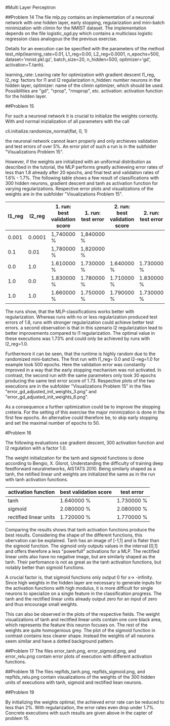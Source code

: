 #Multi Layer Perceptron

##Problem 14
The file mlp.py contains an implementation of a neuronal network with one hidden layer, early stopping, regularization and mini-batch minimization with climin for the NMIST dataset. The implementation depends on the file logistic_sgd.py which contains a multiclass logistic regression class analogous the the previous exercise.

Details for an execution can be specified with the parameters of the method test_mlp(learning_rate=0.01, L1_reg=0.00, L2_reg=0.0001, n_epochs=500, dataset='mnist.pkl.gz', batch_size=20, n_hidden=500, optimizer='gd', activation=T.tanh).

learning_rate: Learing rate for optimization with gradient descent
l1_reg, l2_reg: factors for l1 and l2 regularization
n_hidden: number neurons in the hidden layer,
optimizer: name of the climin optimizer, which should be used. Possiblilties are "gd", "rprop", "rmsprop", etc.
activation: activation function for the hidden layer.

##Problem 15

For such a neuronal network it is crucial to initialize the weights correctly. With and normal inizialization of all parameters with the call

cli.initialize.randomize_normal(flat, 0, 1)

the neuronal network cannot learn properly and only archieves validation and test errors of over 5%. An error plot of such a run is in the subfolder "Visualizations Problem 15".

However, if the weights are initialized with an uniformal distribution as described in the tutorial, the MLP performs greatly achieveing error rates of less than 1.8 already after 20 epochs, and final test and validation rates of 1.6% - 1.7%. The following table shows a few result of classifications with 300 hidden neurons, gradient descent and tanh as activation function for varying regularizations. Respective error plots and visualizations of the weights are in the subfolder "Visualizations Problem 15".


| l1_reg  | l2_reg | 1. run: best validation score | 1. run: test error| 2. run: best validation score | 2. run: test error |
|---------|--------|-------------------------------|-------------------|-------------------------------|--------------------|
| 0.001   | 0.0001 | 1,740000 %                    | 1,840000 %        |                               |                    |
| 0.1     | 0.01   | 1,780000 %                    | 1,820000 %        |                               |                    |
| 0.0     | 1.0    | 1.610000 %                    | 1.730000 %        | 1.640000 %                    | 1.730000 %         |
| 1.0     | 0.0    | 1.830000 %                    | 1.780000 %        | 1.710000 %                    | 1.830000 %         |
| 1.0     | 1.0    | 1.660000 %                    | 1.750000 %        | 1.790000 %                    | 1.730000 %         |

The runs show, that the MLP-classifications works better with regularization. Whereas runs with no or less regularization produced test errors of 1.8, runs with stronger regularization could achieve better test errors. a second observation is that in this szenario l2 regularization lead to better improvements compared to l1 regularization. The optimal value in these executions was 1.73% and could only be achieved by runs with l2_reg=1.0. 

Furthermore it can be seen, that the runtime is highly random due to the randomized mini-batches. The first run with l1_reg= 0.0 and l2-reg=1.0 for example took 500 epochs. Here the validation error was constantly improved in a way that the early stopping mechanism was not activated. In contrast, the second run with the same parameters only took 30 epochs producing the same test error score of 1.73. Respective plots of the two executions are in the subfolder "Visualizations Problem 15" in the files "error_gd_adjusted_init_weights_3.png" and "error_gd_adjusted_init_weights_6.png".

As a consequence a further optimization could be to improve the stopping creteria. For the setting of this exercise the major minimization is done in the first few epochs. An alternative could therefore be, to skip early stopping and set the maximal number of epochs to 50.


#Problem 16

The following evaluations use gradient descent, 300 activation function and l2 regulation with a factor 1.0.

The weight initialization for the tanh and sigmoid functions is done according to Bengio, X. Glorot, Understanding the difficulty of training deep feedforward neuralnetworks, AISTATS 2010. Being similarly shaped as a tanh, the retified linear unit weights are initialized the same as in the run with tanh activation functions.

| activation function    | best validation score         | test error        |
|------------------------|-------------------------------|-------------------|
| tanh                   | 1.640000 %                    | 1.730000 %        |
| sigmoid                | 2.080000 %                    | 2.080000 %        |
| rectified linear units | 1.720000 %                    | 1.770000 %        |

Comparing the results shows that tanh activation functions produce the best results. Considering the shape of the different functions, this obervation can be explained. Tanh has an image of [-1,1] and is flater than the sigmoid function. The sigmoid only outputs values in the interval [0,1] and offers therefore a less "powerfull" activations for a MLP. The rectified linear units also have no negative image, but are similarly shaped as the tanh. Their perfomance is not as great as the tanh activation functions, but notably better than sigmoid functions.

A crucial factor is, that sigmoid functions only output 0 for x-> -infinity. Since high weights in the hidden layer are necessary to generate inputs for the activation functions with high modulus, it is more difficult for single neurons to specialize on a single feature in the classification progress. The tanh and the rectified linear units already output zero for an input of zero and thus encourage small weights.

This can also be observed in the plots of the respective fields. The weight visualizations of tanh and rectified linear units contain one core black area, which represents the feature this neuron focuses on. The rest of the weights are quite homogenious grey. The plot of the sigmoid function in contrast contains less clearer shape. Instead the weights of all neurons seem similar and have a dotted background pattern.

##Problem 17
The files error_tanh.png, error_sigmoid.png, and error_relu.png contain error plots of execution with different activation functions.

##Problem 18
The files repflds_tanh.png, repflds_sigmoid.png, and repflds_relu.png contain visualizations of the weights of the 300 hidden units of executions with tanh, sigmoid and rectified liean neurons.

##Problem 19

By initializing the weights optimal, the achieved error rate can be reduced to less than 2%. With regularization, the error rates even drop under 1.7%. Concrete executions with such results are given above in the capter of problem 15.